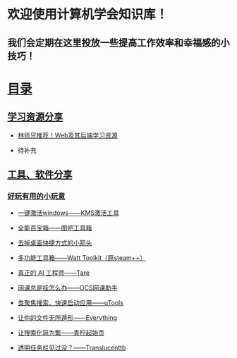 # 欢迎使用计算机学会知识库！
## 我们会定期在这里投放一些提高工作效率和幸福感的小技巧！

# [目录](https://github.com/ComputerSocietySZPU/KnowledgeBase/tree/main/Articles)

## [学习资源分享](https://github.com/ComputerSocietySZPU/KnowledgeBase/tree/main/Articles/%E5%AD%A6%E4%B9%A0%E8%B5%84%E6%BA%90%E5%88%86%E4%BA%AB)

- [林师兄推荐！Web及其后端学习资源](https://github.com/ComputerSocietySZPU/KnowledgeBase/blob/main/Articles/%E5%AD%A6%E4%B9%A0%E8%B5%84%E6%BA%90%E5%88%86%E4%BA%AB/%E6%9E%97%E5%B8%88%E5%85%84%E6%8E%A8%E8%8D%90%EF%BC%81Web%E5%8F%8A%E5%85%B6%E5%90%8E%E7%AB%AF%E5%AD%A6%E4%B9%A0%E8%B5%84%E6%BA%90/%E6%9E%97%E5%B8%88%E5%85%84%E6%8E%A8%E8%8D%90%EF%BC%81Web%E5%8F%8A%E5%85%B6%E5%90%8E%E7%AB%AF%E5%AD%A6%E4%B9%A0%E8%B5%84%E6%BA%90.md)

- 待补充

## [工具、软件分享](https://github.com/ComputerSocietySZPU/KnowledgeBase/tree/main/Articles/%E5%B7%A5%E5%85%B7%E3%80%81%E8%BD%AF%E4%BB%B6%E5%88%86%E4%BA%AB)

### [好玩有用的小玩意](https://github.com/ComputerSocietySZPU/KnowledgeBase/tree/main/Articles/%E5%B7%A5%E5%85%B7%E3%80%81%E8%BD%AF%E4%BB%B6%E5%88%86%E4%BA%AB/%E5%A5%BD%E7%8E%A9%E6%9C%89%E7%94%A8%E5%B0%8F%E7%8E%A9%E6%84%8F)

- [一键激活windows——KMS激活工具](https://github.com/ComputerSocietySZPU/KnowledgeBase/blob/main/Articles/%E5%B7%A5%E5%85%B7%E3%80%81%E8%BD%AF%E4%BB%B6%E5%88%86%E4%BA%AB/%E5%A5%BD%E7%8E%A9%E6%9C%89%E7%94%A8%E5%B0%8F%E7%8E%A9%E6%84%8F/%E4%B8%80%E9%94%AE%E6%BF%80%E6%B4%BBwindows%E2%80%94%E2%80%94KMS%E6%BF%80%E6%B4%BB%E5%B7%A5%E5%85%B7/%E4%B8%80%E9%94%AE%E6%BF%80%E6%B4%BBwindows%E2%80%94%E2%80%94KMS%E6%BF%80%E6%B4%BB%E5%B7%A5%E5%85%B7.md)

- [全能百宝箱——图吧工具箱](https://github.com/ComputerSocietySZPU/KnowledgeBase/blob/main/Articles/%E5%B7%A5%E5%85%B7%E3%80%81%E8%BD%AF%E4%BB%B6%E5%88%86%E4%BA%AB/%E5%A5%BD%E7%8E%A9%E6%9C%89%E7%94%A8%E5%B0%8F%E7%8E%A9%E6%84%8F/%E5%85%A8%E8%83%BD%E7%99%BE%E5%AE%9D%E7%AE%B1%E2%80%94%E2%80%94%E5%9B%BE%E5%90%A7%E5%B7%A5%E5%85%B7%E7%AE%B1/%E5%85%A8%E8%83%BD%E7%99%BE%E5%AE%9D%E7%AE%B1%E2%80%94%E2%80%94%E5%9B%BE%E5%90%A7%E5%B7%A5%E5%85%B7%E7%AE%B1.md)

- [去掉桌面快捷方式的小箭头](https://github.com/ComputerSocietySZPU/KnowledgeBase/blob/main/Articles/%E5%B7%A5%E5%85%B7%E3%80%81%E8%BD%AF%E4%BB%B6%E5%88%86%E4%BA%AB/%E5%A5%BD%E7%8E%A9%E6%9C%89%E7%94%A8%E5%B0%8F%E7%8E%A9%E6%84%8F/%E5%8E%BB%E6%8E%89%E6%A1%8C%E9%9D%A2%E5%BF%AB%E6%8D%B7%E6%96%B9%E5%BC%8F%E7%9A%84%E5%B0%8F%E7%AE%AD%E5%A4%B4/%E5%8E%BB%E6%8E%89%E6%A1%8C%E9%9D%A2%E5%BF%AB%E6%8D%B7%E6%96%B9%E5%BC%8F%E7%9A%84%E5%B0%8F%E7%AE%AD%E5%A4%B4.md)

- [多功能工具箱——Watt Toolkit（原steam++）](https://github.com/ComputerSocietySZPU/KnowledgeBase/blob/main/Articles/%E5%B7%A5%E5%85%B7%E3%80%81%E8%BD%AF%E4%BB%B6%E5%88%86%E4%BA%AB/%E5%A5%BD%E7%8E%A9%E6%9C%89%E7%94%A8%E5%B0%8F%E7%8E%A9%E6%84%8F/%E5%A4%9A%E5%8A%9F%E8%83%BD%E5%B7%A5%E5%85%B7%E7%AE%B1%E2%80%94%E2%80%94Watt%20Toolkit%EF%BC%88%E5%8E%9Fsteam%2B%2B%EF%BC%89/%E5%A4%9A%E5%8A%9F%E8%83%BD%E5%B7%A5%E5%85%B7%E7%AE%B1%E2%80%94%E2%80%94Watt%20Toolkit%EF%BC%88%E5%8E%9Fsteam%2B%2B%EF%BC%89.md)

- [真正的 AI 工程师——Tare](https://github.com/ComputerSocietySZPU/KnowledgeBase/blob/main/Articles/%E5%B7%A5%E5%85%B7%E3%80%81%E8%BD%AF%E4%BB%B6%E5%88%86%E4%BA%AB/%E5%A5%BD%E7%8E%A9%E6%9C%89%E7%94%A8%E5%B0%8F%E7%8E%A9%E6%84%8F/%E7%9C%9F%E6%AD%A3%E7%9A%84%20AI%20%E5%B7%A5%E7%A8%8B%E5%B8%88%E2%80%94%E2%80%94%E2%80%94Tare/%E7%9C%9F%E6%AD%A3%E7%9A%84%20AI%20%E5%B7%A5%E7%A8%8B%E5%B8%88%E2%80%94%E2%80%94%E2%80%94Tare.md)

- [网课总是挂怎么办——OCS网课助手](https://github.com/ComputerSocietySZPU/KnowledgeBase/tree/main/Articles/%E5%B7%A5%E5%85%B7%E3%80%81%E8%BD%AF%E4%BB%B6%E5%88%86%E4%BA%AB/%E5%A5%BD%E7%8E%A9%E6%9C%89%E7%94%A8%E5%B0%8F%E7%8E%A9%E6%84%8F/%E7%BD%91%E8%AF%BE%E6%80%BB%E6%98%AF%E6%8C%82%E6%80%8E%E4%B9%88%E5%8A%9E%E2%80%94OCS%E7%BD%91%E8%AF%BE%E5%8A%A9%E6%89%8B)

- [类聚焦搜索、快速启动应用——uTools](https://github.com/ComputerSocietySZPU/KnowledgeBase/blob/main/Articles/%E5%B7%A5%E5%85%B7%E3%80%81%E8%BD%AF%E4%BB%B6%E5%88%86%E4%BA%AB/%E5%A5%BD%E7%8E%A9%E6%9C%89%E7%94%A8%E5%B0%8F%E7%8E%A9%E6%84%8F/%E8%81%9A%E7%84%A6%E6%90%9C%E7%B4%A2%EF%BC%9FUtools%EF%BC%81%E6%8F%90%E5%8D%87%E6%95%88%E7%8E%87%E7%9A%84%E5%B0%8F%E5%B7%A5%E5%85%B7%EF%BC%81%EF%BC%88Win/Mac/Linux%EF%BC%89/%E8%81%9A%E7%84%A6%E6%90%9C%E7%B4%A2%EF%BC%9FUtools%EF%BC%81%E6%8F%90%E5%8D%87%E6%95%88%E7%8E%87%E7%9A%84%E5%B0%8F%E5%B7%A5%E5%85%B7%EF%BC%81%EF%BC%88Win/Mac/Linux%EF%BC%89.md)

- [让你的文件无所遁形——Everything](https://github.com/ComputerSocietySZPU/KnowledgeBase/blob/main/Articles/%E5%B7%A5%E5%85%B7%E3%80%81%E8%BD%AF%E4%BB%B6%E5%88%86%E4%BA%AB/%E5%A5%BD%E7%8E%A9%E6%9C%89%E7%94%A8%E5%B0%8F%E7%8E%A9%E6%84%8F/%E8%AE%A9%E4%BD%A0%E7%9A%84%E6%96%87%E4%BB%B6%E6%97%A0%E6%89%80%E9%81%81%E5%BD%A2%E2%80%94%E2%80%94Everything/%E8%AE%A9%E4%BD%A0%E7%9A%84%E6%96%87%E4%BB%B6%E6%97%A0%E6%89%80%E9%81%81%E5%BD%A2%E2%80%94%E2%80%94Everything.md)

- [让搜索化简为繁——青柠起始页](https://github.com/ComputerSocietySZPU/KnowledgeBase/blob/main/Articles/%E5%B7%A5%E5%85%B7%E3%80%81%E8%BD%AF%E4%BB%B6%E5%88%86%E4%BA%AB/%E5%A5%BD%E7%8E%A9%E6%9C%89%E7%94%A8%E5%B0%8F%E7%8E%A9%E6%84%8F/%E8%AE%A9%E6%90%9C%E7%B4%A2%E5%8C%96%E7%AE%80%E4%B8%BA%E7%B9%81%E2%80%94%E2%80%94%E9%9D%92%E6%9F%A0%E8%B5%B7%E5%A7%8B%E9%A1%B5/%E8%AE%A9%E6%90%9C%E7%B4%A2%E5%8C%96%E7%AE%80%E4%B8%BA%E7%B9%81%E2%80%94%E2%80%94%E9%9D%92%E6%9F%A0%E8%B5%B7%E5%A7%8B%E9%A1%B5.md)

- [透明任务栏见过没？——Translucenttb](https://github.com/ComputerSocietySZPU/KnowledgeBase/blob/main/Articles/%E5%B7%A5%E5%85%B7%E3%80%81%E8%BD%AF%E4%BB%B6%E5%88%86%E4%BA%AB/%E5%A5%BD%E7%8E%A9%E6%9C%89%E7%94%A8%E5%B0%8F%E7%8E%A9%E6%84%8F/%E9%80%8F%E6%98%8E%E4%BB%BB%E5%8A%A1%E6%A0%8F%E8%A7%81%E8%BF%87%E6%B2%A1%EF%BC%9F%E2%80%94%E2%80%94Translucenttb/%E9%80%8F%E6%98%8E%E4%BB%BB%E5%8A%A1%E6%A0%8F%E8%A7%81%E8%BF%87%E6%B2%A1%EF%BC%9F%E2%80%94%E2%80%94Translucenttb.md)
